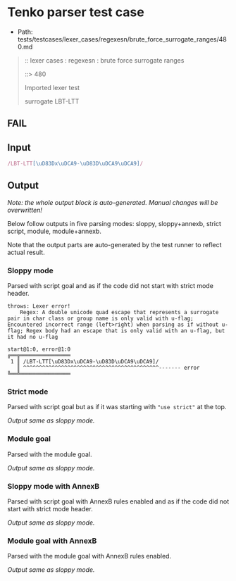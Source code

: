 # Tenko parser test case

- Path: tests/testcases/lexer_cases/regexesn/brute_force_surrogate_ranges/480.md

> :: lexer cases : regexesn : brute force surrogate ranges
>
> ::> 480
>
> Imported lexer test
>
> surrogate LBT-LTT

## FAIL

## Input

`````js
/LBT-LTT[\uD83Dx\uDCA9-\uD83D\uDCA9\uDCA9]/
`````

## Output

_Note: the whole output block is auto-generated. Manual changes will be overwritten!_

Below follow outputs in five parsing modes: sloppy, sloppy+annexb, strict script, module, module+annexb.

Note that the output parts are auto-generated by the test runner to reflect actual result.

### Sloppy mode

Parsed with script goal and as if the code did not start with strict mode header.

`````
throws: Lexer error!
    Regex: A double unicode quad escape that represents a surrogate pair in char class or group name is only valid with u-flag; Encountered incorrect range (left>right) when parsing as if without u-flag; Regex body had an escape that is only valid with an u-flag, but it had no u-flag

start@1:0, error@1:0
╔══╦════════════════
 1 ║ /LBT-LTT[\uD83Dx\uDCA9-\uD83D\uDCA9\uDCA9]/
   ║ ^^^^^^^^^^^^^^^^^^^^^^^^^^^^^^^^^^^^^^^^^^^------- error
╚══╩════════════════

`````

### Strict mode

Parsed with script goal but as if it was starting with `"use strict"` at the top.

_Output same as sloppy mode._

### Module goal

Parsed with the module goal.

_Output same as sloppy mode._

### Sloppy mode with AnnexB

Parsed with script goal with AnnexB rules enabled and as if the code did not start with strict mode header.

_Output same as sloppy mode._

### Module goal with AnnexB

Parsed with the module goal with AnnexB rules enabled.

_Output same as sloppy mode._

